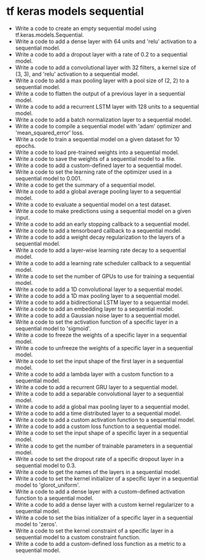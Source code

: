 # tf keras models sequential

- Write a code to create an empty sequential model using tf.keras.models.Sequential.
- Write a code to add a dense layer with 64 units and 'relu' activation to a sequential model.
- Write a code to add a dropout layer with a rate of 0.2 to a sequential model.
- Write a code to add a convolutional layer with 32 filters, a kernel size of (3, 3), and 'relu' activation to a sequential model.
- Write a code to add a max pooling layer with a pool size of (2, 2) to a sequential model.
- Write a code to flatten the output of a previous layer in a sequential model.
- Write a code to add a recurrent LSTM layer with 128 units to a sequential model.
- Write a code to add a batch normalization layer to a sequential model.
- Write a code to compile a sequential model with 'adam' optimizer and 'mean_squared_error' loss.
- Write a code to train a sequential model on a given dataset for 10 epochs.
- Write a code to load pre-trained weights into a sequential model.
- Write a code to save the weights of a sequential model to a file.
- Write a code to add a custom-defined layer to a sequential model.
- Write a code to set the learning rate of the optimizer used in a sequential model to 0.001.
- Write a code to get the summary of a sequential model.
- Write a code to add a global average pooling layer to a sequential model.
- Write a code to evaluate a sequential model on a test dataset.
- Write a code to make predictions using a sequential model on a given input.
- Write a code to add an early stopping callback to a sequential model.
- Write a code to add a tensorboard callback to a sequential model.
- Write a code to add a weight decay regularization to the layers of a sequential model.
- Write a code to add a layer-wise learning rate decay to a sequential model.
- Write a code to add a learning rate scheduler callback to a sequential model.
- Write a code to set the number of GPUs to use for training a sequential model.
- Write a code to add a 1D convolutional layer to a sequential model.
- Write a code to add a 1D max pooling layer to a sequential model.
- Write a code to add a bidirectional LSTM layer to a sequential model.
- Write a code to add an embedding layer to a sequential model.
- Write a code to add a Gaussian noise layer to a sequential model.
- Write a code to set the activation function of a specific layer in a sequential model to 'sigmoid'.
- Write a code to freeze the weights of a specific layer in a sequential model.
- Write a code to unfreeze the weights of a specific layer in a sequential model.
- Write a code to set the input shape of the first layer in a sequential model.
- Write a code to add a lambda layer with a custom function to a sequential model.
- Write a code to add a recurrent GRU layer to a sequential model.
- Write a code to add a separable convolutional layer to a sequential model.
- Write a code to add a global max pooling layer to a sequential model.
- Write a code to add a time distributed layer to a sequential model.
- Write a code to add a custom activation function to a sequential model.
- Write a code to add a custom loss function to a sequential model.
- Write a code to set the input shape of a specific layer in a sequential model.
- Write a code to get the number of trainable parameters in a sequential model.
- Write a code to set the dropout rate of a specific dropout layer in a sequential model to 0.3.
- Write a code to get the names of the layers in a sequential model.
- Write a code to set the kernel initializer of a specific layer in a sequential model to 'glorot_uniform'.
- Write a code to add a dense layer with a custom-defined activation function to a sequential model.
- Write a code to add a dense layer with a custom kernel regularizer to a sequential model.
- Write a code to set the bias initializer of a specific layer in a sequential model to 'zeros'.
- Write a code to set the kernel constraint of a specific layer in a sequential model to a custom constraint function.
- Write a code to add a custom-defined loss function as a metric to a sequential model.